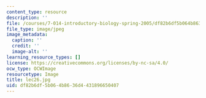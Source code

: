 ```yaml
---
content_type: resource
description: ''
file: /courses/7-014-introductory-biology-spring-2005/df82b6df5b064b8636d4431896650407_lec26.jpg
file_type: image/jpeg
image_metadata:
  caption: ''
  credit: ''
  image-alt: ''
learning_resource_types: []
license: https://creativecommons.org/licenses/by-nc-sa/4.0/
ocw_type: OCWImage
resourcetype: Image
title: lec26.jpg
uid: df82b6df-5b06-4b86-36d4-431896650407
---
```

